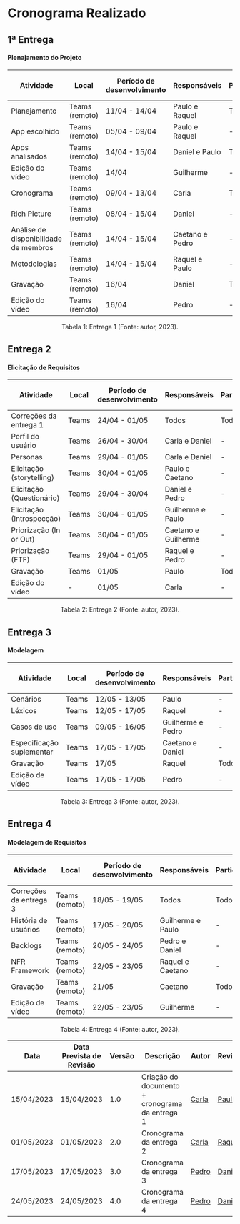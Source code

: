# Cronograma Realizado

## 1ª Entrega

<h4>Plenajamento do Projeto</h4>

| Atividade                             | Local          | Período de desenvolvimento | Responsáveis    | Participantes | Período de revisão | Revisores |
|---------------------------------------|----------------|----------------------------|-----------------|---------------|--------------------|-----------|
| Planejamento                          | Teams (remoto) | 11/04 - 14/04              | Paulo e Raquel  | Todos         | 15/04              | Todos     |
| App escolhido                         | Teams (remoto) | 05/04 - 09/04              | Paulo e Raquel  | -             | 15/04              | Carla     |
| Apps analisados                       | Teams (remoto) | 14/04 - 15/04              | Daniel e Paulo  | Todos         | 15/04              | Carla     |
| Edição do vídeo                       | Teams (remoto) | 14/04                      | Guilherme       | -             | 15/04              | Paulo     |
| Cronograma                            | Teams (remoto) | 09/04 - 13/04              | Carla           | Todos         | 15/04              | Raquel    |
| Rich Picture                          | Teams (remoto) | 08/04 - 15/04              | Daniel          | -             | 15/04              | Guilherme |
| Análise de disponibilidade de membros | Teams (remoto) | 14/04 - 15/04              | Caetano e Pedro | -             | 15/04              | Guilherme |
| Metodologias                          | Teams (remoto) | 14/04 - 15/04              | Raquel e Paulo  | -             | 15/04              | Carla     |
| Gravação                              | Teams (remoto) | 16/04                      | Daniel          | Todos         | 16/04              | Daniel    |
| Edição do vídeo                       | Teams (remoto) | 16/04                      | Pedro           | -             | 16/04              | Caetano   |

<p><center>Tabela 1: Entrega 1 (Fonte: autor, 2023).</center></p>

## Entrega 2 

<h4>Elicitação de Requisitos</h4>

| Atividade                 | Local | Período de desenvolvimento | Responsáveis        | Participantes | Período de Revisão | Revisores       |
|---------------------------|-------|----------------------------|---------------------|---------------|--------------------|-----------------|
| Correções da entrega 1    | Teams | 24/04 - 01/05              | Todos               | Todos         | 26/04              | Caetano e Pedro |
| Perfil do usuário         | Teams | 26/04 - 30/04              | Carla e Daniel      | -             | 30/04              | Paulo           |
| Personas                  | Teams | 29/04 - 01/05              | Carla e Daniel      | -             | 01/05              | Paulo           |
| Elicitação (storytelling) | Teams | 30/04 - 01/05              | Paulo e Caetano     | -             | 28/04              | Daniel          |
| Elicitação (Questionário) | Teams | 29/04 - 30/04              | Daniel e Pedro      | -             | 01/05              | Guilherme       |
| Elicitação (Introspecção) | Teams | 30/04 - 01/05              | Guilherme e Paulo   | -             | 01/05              | Caetano         |
| Priorização (In or Out)   | Teams | 30/04 - 01/05              | Caetano e Guilherme | -             | 30/04              | Raquel          |
| Priorização (FTF)         | Teams | 29/04 - 01/05              | Raquel e Pedro      | -             | 01/05              | Carla           |
| Gravação                  | Teams | 01/05                      | Paulo               | Todos         | 01/05              | Carla           |
| Edição do vídeo           | -     | 01/05                      | Carla               | -             | 01/05              | Caetano         |

<p><center>Tabela 2: Entrega 2 (Fonte: autor, 2023).</center></p>

## Entrega 3 

<h4>Modelagem</h4>

| Atividade                 | Local | Período de desenvolvimento | Responsáveis        | Participantes | Período de revisão | Revisores      |
|---------------------------|-------|----------------------------|---------------------|---------------|--------------------|----------------|
| Cenários                  | Teams | 12/05 - 13/05              | Paulo               | -             | 13/05              | Daniel         |
| Léxicos                   | Teams | 12/05 - 17/05              | Raquel              | -             | 17/05              | Caetano        |
| Casos de uso              | Teams | 09/05 - 16/05              | Guilherme e Pedro   | -             | 16/05              | Paulo          |
| Especificação suplementar | Teams | 17/05 - 17/05              | Caetano e Daniel    | -             | 17/05              | Pedro          |
| Gravação                  | Teams | 17/05                      | Raquel              | Todos         | 17/05              | Guilherme      |
| Edição de vídeo           | Teams | 17/05 - 17/05              | Pedro               | -             | 17/05              | Daniel         |


<p><center>Tabela 3: Entrega 3 (Fonte: autor, 2023).</center></p>

## Entrega 4 

<h4>Modelagem de Requisitos</h4>

| Atividade              | Local          | Período de desenvolvimento | Responsáveis              | Participantes | Período de revisão | Revisores       |
|------------------------|----------------|----------------------------|---------------------------|---------------|--------------------|-----------------|
| Correções da entrega 3 | Teams (remoto) | 18/05 - 19/05              | Todos                     | Todos         | 20/05              | Daniel e Raquel |
| História de usuários   | Teams (remoto) | 17/05 - 20/05              | Guilherme e Paulo         | -             | 20/05              | Daniel          |
| Backlogs               | Teams (remoto) | 20/05 - 24/05              | Pedro e Daniel            | -             | 20/05              | Caetano         |
| NFR Framework          | Teams (remoto) | 22/05 - 23/05              | Raquel e Caetano          | -             | 23/05              | Paulo           |
| Gravação               | Teams (remoto) | 21/05                      | Caetano                   | Todos         | 21/05              | Pedro           |
| Edição de vídeo        | Teams (remoto) | 22/05 - 23/05              | Guilherme                 | -             | 23/05              | Paulo           |


<p><center>Tabela 4: Entrega 4 (Fonte: autor, 2023).</center></p>

| Data       | Data Prevista de Revisão | Versão | Descrição              | Autor         | Revisor                    |
|------------|--------------------------|--------|------------------------|---------------|----------------------------|
| 15/04/2023 | 15/04/2023               | 1.0    | Criação do documento + cronograma da entrega 1  | [Carla](https://github.com/ccarlaa) | [Paulo](https://github.com/PauloVictorFS)         |
| 01/05/2023 | 01/05/2023               | 2.0    | Cronograma da entrega 2 | [Carla](https://github.com/ccarlaa) | [Raquel](https://github.com/raqueleucaria) |
| 17/05/2023 | 17/05/2023               | 3.0    | Cronograma da entrega 3 | [Pedro](https://github.com/pedrobarbosaocb) | [Daniel](https://github.com/daniel-de-sousa) |
| 24/05/2023 | 24/05/2023               | 4.0    | Cronograma da entrega 4 | [Pedro](https://github.com/pedrobarbosaocb) | [Daniel](https://github.com/daniel-de-sousa) |

